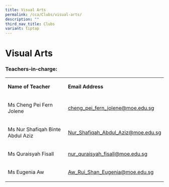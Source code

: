```yaml
---
title: Visual Arts
permalink: /cca/Clubs/visual-arts/
description: ""
third_nav_title: Clubs
variant: tiptap
---
```

<h1><strong>Visual Arts</strong></h1>
<h3>Teachers-in-charge:</h3>
<table style="minWidth: 50px">
<colgroup>
<col>
<col>
</colgroup>
<tbody>
<tr>
<td rowspan="1" colspan="1">
<p><strong>Name of Teacher</strong>
</p>
</td>
<td rowspan="1" colspan="1">
<p><strong>Email Address</strong>
</p>
</td>
</tr>
<tr>
<td rowspan="1" colspan="1">
<p>Ms Cheng Pei Fern Jolene</p>
</td>
<td rowspan="1" colspan="1">
<p><a href="mailto:cheng_pei_fern_jolene@moe.edu.sg" rel="noopener noreferrer nofollow" target="_blank">cheng_pei_fern_jolene@moe.edu.sg</a> &nbsp;</p>
</td>
</tr>
<tr>
<td rowspan="1" colspan="1">
<p>Ms Nur Shafiqah Binte Abdul Aziz</p>
</td>
<td rowspan="1" colspan="1">
<p><a href="mailto:Nur_Shafiqah_Abdul_Aziz@schools.moe.edu.sg" rel="noopener noreferrer nofollow" target="_blank">Nur_Shafiqah_Abdul_Aziz@moe.edu.sg</a>
</p>
</td>
</tr>
<tr>
<td rowspan="1" colspan="1">
<p>Ms Quraisyah Fisall</p>
</td>
<td rowspan="1" colspan="1">
<p><a href="mailto:nur_quraisyah_fisall@moe.edu.sg" rel="noopener noreferrer nofollow" target="_blank">nur_quraisyah_fisall@moe.edu.sg</a>
</p>
</td>
</tr>
<tr>
<td rowspan="1" colspan="1">
<p>Ms Eugenia Aw</p>
</td>
<td rowspan="1" colspan="1">
<p><a href="mailto:Aw_Rui_Shan_Eugenia@moe.edu.sg" rel="noopener noreferrer nofollow" target="_blank">Aw_Rui_Shan_Eugenia@moe.edu.sg</a>
</p>
</td>
</tr>
</tbody>
</table>
<p></p>
<p></p>